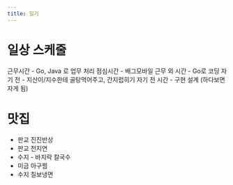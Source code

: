 ```yaml
---
title: 일기
---
```


# 일상 스케줄

근무시간 - Go, Java 로 업무 처리
점심시간 - 배그모바일
근무 외 시간 - Go로 코딩
자기 전 - 지산이/지수한테 골탕먹어주고, 간지럽히기
자기 전 시간 - 구현 설계 (하다보면 자게 됨)

# 맛집
- 판교 진진반상
- 판교 천지연
- 수지 - 바지락 칼국수
- 미금 아구찜
- 수지 칠보냉면
